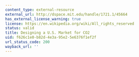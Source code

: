 ```yaml
---
content_type: external-resource
external_url: http://dspace.mit.edu/handle/1721.1/45664
has_external_license_warning: true
license: https://en.wikipedia.org/wiki/All_rights_reserved
status: valid
title: Designing a U.S. Market for CO2
uid: f626c1e0-b82d-4e3a-95e2-5e6376f1ef2f
url_status_code: 200
wayback_url: ''
---
```

